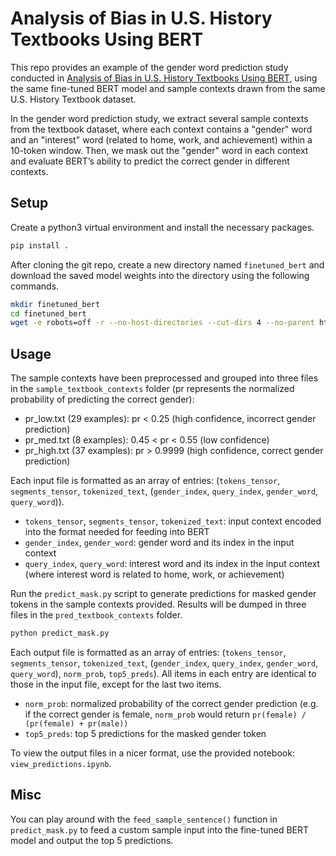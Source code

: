 
# Analysis of Bias in U.S. History Textbooks Using BERT

This repo provides an example of the gender word prediction study conducted in [Analysis of Bias in U.S. History Textbooks Using BERT](https://web.stanford.edu/class/archive/cs/cs224n/cs224n.1214/reports/final_reports/report069.pdf), using the same fine-tuned BERT model and sample contexts drawn from the same U.S. History Textbook dataset.

In the gender word prediction study, we extract several sample contexts from the textbook dataset, where each context contains a "gender" word and an "interest" word (related to home, work, and achievement) within a 10-token window. Then, we mask out the "gender" word in each context and evaluate BERT’s ability to predict the correct gender in different contexts.

## Setup

Create a python3 virtual environment and install the necessary packages.

```bash
pip install .
```

After cloning the git repo, create a new directory named `finetuned_bert` and download the saved model weights into the directory using the following commands.

```bash
mkdir finetuned_bert
cd finetuned_bert
wget -e robots=off -r --no-host-directories --cut-dirs 4 --no-parent http://infolab.stanford.edu/~paepcke/textbook_bias_model/; rm index*
```

## Usage

The sample contexts have been preprocessed and grouped into three files in the `sample_textbook_contexts` folder (pr represents the normalized probability of predicting the correct gender):
- pr_low.txt (29 examples): pr < 0.25 (high confidence, incorrect gender prediction)
- pr_med.txt (8 examples): 0.45 < pr < 0.55 (low confidence)
- pr_high.txt (37 examples): pr > 0.9999 (high confidence, correct gender prediction)

Each input file is formatted as an array of entries: (`tokens_tensor`, `segments_tensor`, `tokenized_text`, (`gender_index`, `query_index`, `gender_word`, `query_word`)). 
- `tokens_tensor`, `segments_tensor`, `tokenized_text`: input context encoded into the format needed for feeding into BERT
- `gender_index`, `gender_word`: gender word and its index in the input context
- `query_index`, `query_word`: interest word and its index in the input context (where interest word is related to home, work, or achievement)

Run the `predict_mask.py` script to generate predictions for masked gender tokens in the sample contexts provided. Results will be dumped in three files in the `pred_textbook_contexts` folder.

```bash
python predict_mask.py
```

Each output file is formatted as an array of entries: (`tokens_tensor`, `segments_tensor`, `tokenized_text`, (`gender_index`, `query_index`, `gender_word`, `query_word`), `norm_prob`, `top5_preds`). All items in each entry are identical to those in the input file, except for the last two items.
- `norm_prob`: normalized probability of the correct gender prediction (e.g. if the correct gender is female, `norm_prob` would return `pr(female) / (pr(female) + pr(male))`
- `top5_preds`: top 5 predictions for the masked gender token

To view the output files in a nicer format, use the provided notebook: `view_predictions.ipynb`.

## Misc

You can play around with the `feed_sample_sentence()` function in `predict_mask.py` to feed a custom sample input into the fine-tuned BERT model and output the top 5 predictions.